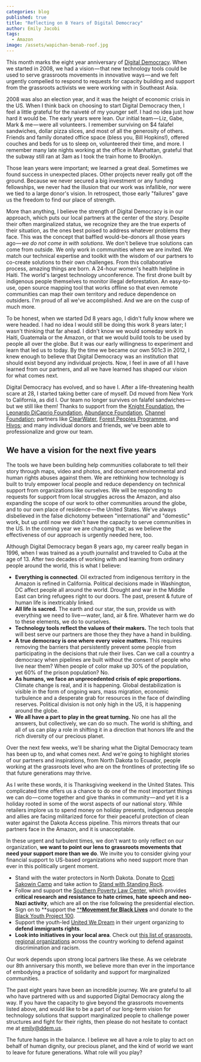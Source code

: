 ```yaml
---
categories: blog
published: true
title: "Reflecting on 8 Years of Digital Democracy"
author: Emily Jacobi
tags:
  - Amazon
image: /assets/wapichan-benab-roof.jpg
---
```

This month marks the eight year anniversary of [Digital Democracy][1]. When we started in 2008, we had a vision — that new technology tools could be used to serve grassroots movements in innovative ways — and we felt urgently compelled to respond to requests for capacity building and support from the grassroots activists we were working with in Southeast Asia.

2008 was also an election year, and it was the height of economic crisis in the US. When I think back on choosing to start Digital Democracy then, I feel a little grateful for the naiveté of my younger self. I had no idea just how hard it would be. The early years were lean. Our initial team — Liz, Gabe, Mark & me — were all volunteers. I remember surviving on $4 falafel sandwiches, dollar pizza slices, and most of all the generosity of others. Friends and family donated office space (bless you, Bill Hopkins!), offered couches and beds for us to sleep on, volunteered their time, and more. I remember many late nights working at the office in Manhattan, grateful that the subway still ran at 3am as I took the train home to Brooklyn.

Those lean years were important; we learned a great deal. Sometimes we found success in unexpected places. Other projects never really got off the ground. Because we never secured a big investment or any funding fellowships, we never had the illusion that our work was infallible, nor were we tied to a large donor's vision. In retrospect, those early "failures" gave us the freedom to find our place of strength.

More than anything, I believe the strength of Digital Democracy is in our approach, which puts our local partners at the center of the story. Despite their often marginalized status, we recognize they are the true experts of their situation, as the ones best poised to address whatever problems they face. This was the concept that baffled would-be-donors all those years ago — _we do not come in with solutions_. We don't believe true solutions can come from outside. We only work in communities where we are invited. We match our technical expertise and toolkit with the wisdom of our partners to co-create solutions to their own challenges. From this collaborative process, amazing things are born. A 24-hour women's health helpline in Haiti. The world's largest technology unconference. The first drone built by indigenous people themselves to monitor illegal deforestation. An easy-to-use, open source mapping tool that works offline so that even remote communities can map their own territory and reduce dependence on outsiders. I'm proud of all we've accomplished. And we are on the cusp of much more.

To be honest, when we started Dd 8 years ago, I didn't fully know where we were headed. I had no idea I would still be doing this work 8 years later; I wasn't thinking that far ahead. I didn't know we would someday work in Haiti, Guatemala or the Amazon, or that we would build tools to be used by people all over the globe. But it was our early willingness to experiment and learn that led us to today. By the time we became our own 501c3 in 2012, I knew enough to believe that Digital Democracy was an institution that should exist beyond any individual projects. Now, I feel in awe of all I have learned from our partners, and all we have learned has shaped our vision for what comes next.

Digital Democracy has evolved, and so have I. After a life-threatening health scare at 28, I started taking better care of myself. Dd moved from New York to California, as did I. Our team no longer survives on falafel sandwiches — but we still like them! Thanks to support from the [Knight Foundation][2], the [Leonardo DiCaprio Foundation][3], [Abundance Foundation][4], [Channel Foundation][5]; partners like [ClearWater][6], [Forest Peoples Programme][7], and [Hivos][8]; and many individual donors and friends, we've been able to professionalize and grow our team.

## We have a vision for the next five years

The tools we have been building help communities collaborate to tell their story through maps, video and photos, and document environmental and human rights abuses against them. We are rethinking how technology is built to truly empower local people and reduce dependency on technical support from organizations like ourselves. We will be responding to requests for support from local struggles across the Amazon, and also expanding the scope of our work to other communities around the globe, and to our own place of residence — the United States. We've always disbelieved in the false dichotomy between "international" and "domestic" work, but up until now we didn't have the capacity to serve communities in the US. In the coming year we are changing that; as we believe the effectiveness of our approach is urgently needed here, too.

Although Digital Democracy began 8 years ago, my career really began in 1996, when I was trained as a youth journalist and traveled to Cuba at the age of 13. After two decades of working with and learning from ordinary people around the world, this is what I believe:

- **Everything is connected**. Oil extracted from indigenous territory in the Amazon is refined in California. Political decisions made in Washington, DC affect people all around the world. Drought and war in the Middle East can bring refugees right to our doors. The past, present & future of human life is inextricably linked.
- **All life is sacred.** The earth and our star, the sun, provide us with everything we need to live — water, land, air & fire. Whatever harm we do to these elements, we do to ourselves.
- **Technology tools reflect the values of their makers.** The tech tools that will best serve our partners are those they they have a hand in building.
- **A true democracy is one where every voice matters.** This requires removing the barriers that persistently prevent some people from participating in the decisions that rule their lives. Can we call a country a democracy when pipelines are built without the consent of people who live near them? When people of color make up 30% of the population, yet 60% of the prison population? No.
- **As humans, we face an unprecedented crisis of epic proportions.** Climate change is real, and it is happening. Global destabilization is visible in the form of ongoing wars, mass migration, economic turbulence and a desperate grab for resources in the face of dwindling reserves. Political division is not only high in the US, it is happening around the globe.
- **We all have a part to play in the great turning.** No one has all the answers, but collectively, we can do so much. The world is shifting, and all of us can play a role in shifting it in a direction that honors life and the rich diversity of our precious planet.

Over the next few weeks, we'll be sharing what the Digital Democracy team has been up to, and what comes next. And we're going to highlight stories of our partners and inspirations, from North Dakota to Ecuador, people working at the grassroots level who are on the frontlines of protecting life so that future generations may thrive.

As I write these words, it is Thanksgiving weekend in the United States. This complicated time offers us a chance to do one of the most important things we can do — come together and give thanks in community — and yet it is a holiday rooted in some of the worst aspects of our national story. While retailers implore us to spend money on holiday presents, indigenous people and allies are facing militarized force for their peaceful protection of clean water against the Dakota Access pipeline. This mirrors threats that our partners face in the Amazon, and it is unacceptable.

In these urgent and turbulent times, we don't want to only reflect on our organization, **we want to point our lens to grassroots movements that need your support more than we do**. We invite you to consider giving your financial support to US-based organizations who need support more than ever in this politically urgent moment.

- Stand with the water protectors in North Dakota. Donate to [Oceti Sakowin Camp][9] and take action to [Stand with Standing Rock][10].
- Follow and support the [Southern Poverty Law Center][11], which provides **critical research and resistance to hate crimes, hate speech and neo-Nazi activity**, which are all on the rise following the presidential election.
- Sign on to **support the [****Movement for Black Lives**][12] and donate to the [Black Youth Project 100][13].
- Support the youth-led [United We Dream][14] in their urgent organizing to **defend immigrants rights**.
- **Look into initiatives in your local area**. Check out [this list of grassroots, regional organizations][15] across the country working to defend against discrimination and racism.

Our work depends upon strong local partners like these. As we celebrate our 8th anniversary this month, we believe more than ever in the importance of embodying a practice of solidarity and support for marginalized communities.

The past eight years have been an incredible journey. We are grateful to all who have partnered with us and supported Digital Democracy along the way. If you have the capacity to give beyond the grassroots movements listed above, and would like to be a part of our long-term vision for technology solutions that support marginalized people to challenge power structures and fight for their rights, then please do not hesitate to contact me at [emily@ddem.us](mailto:emily@ddem.us).

The future hangs in the balance. I believe we all have a role to play to act on behalf of human dignity, our precious planet, and the kind of world we want to leave for future generations. What role will you play?

[1]: http://www.tieppu.com/
[2]: http://www.knightfoundation.org/
[3]: http://leonardodicaprio.org/
[4]: http://www.abundance.org/
[5]: http://www.channelfoundation.org/
[6]: http://giveclearwater.org/
[7]: http://www.forestpeoples.org/
[8]: https://www.hivos.org/
[9]: http://www.ocetisakowincamp.org
[10]: http://standwithstandingrock.net
[11]: https://www.splcenter.org/
[12]: https://policy.m4bl.org/
[13]: http://byp100.org/donate/
[14]: http://unitedwedream.org/
[15]: http://www.support.fm/express
